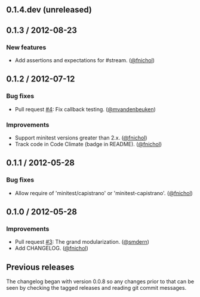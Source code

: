 ## 0.1.4.dev (unreleased)


## 0.1.3 / 2012-08-23

### New features

* Add assertions and expectations for #stream. ([@fnichol][])


## 0.1.2 / 2012-07-12

### Bug fixes

* Pull request [#4](https://github.com/fnichol/minitest-capistrano/pull/4):
  Fix callback testing. ([@mvandenbeuken][])

### Improvements

* Support minitest versions greater than 2.x. ([@fnichol][])
* Track code in Code Climate (badge in README). ([@fnichol][])


## 0.1.1 / 2012-05-28

### Bug fixes

* Allow require of 'minitest/capistrano' or 'minitest-capistrano'.
  ([@fnichol][])


## 0.1.0 / 2012-05-28

### Improvements

* Pull request [#3](https://github.com/fnichol/minitest-capistrano/pull/3):
  The grand modularization. ([@smdern][])
* Add CHANGELOG. ([@fnichol][])

## Previous releases

The changelog began with version 0.0.8 so any changes prior to that can be
seen by checking the tagged releases and reading git commit messages.

[@fnichol]: https://github.com/fnichol
[@mvandenbeuken]: https://github.com/mvandenbeuken
[@smdern]: https://github.com/smdern

